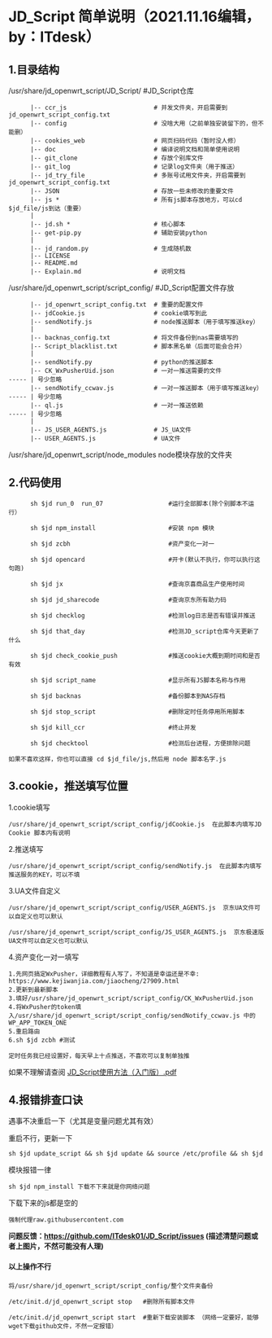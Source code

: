 # JD_Script 简单说明（2021.11.16编辑，by：ITdesk）
##  1.目录结构
/usr/share/jd_openwrt_script/JD_Script/                     #JD_Script仓库

          |-- ccr_js                        # 并发文件夹，开启需要到jd_openwrt_script_config.txt
          |-- config                        # 没啥大用（之前单独安装留下的，但不能删）
          |-- cookies_web                   # 网页扫码代码（暂时没人修）
          |-- doc                           # 编译说明文档和简单使用说明
          |-- git_clone                     # 存放个别库文件
          |-- git_log                       # 记录log文件夹（用于推送）
          |-- jd_try_file                   # 多账号试用文件夹，开启需要到jd_openwrt_script_config.txt
          |-- JSON                          # 存放一些未修改的重要文件
          |-- js *                          # 所有js脚本存放地方，可以cd $jd_file/js到达（重要）
          |
          |-- jd.sh *                       # 核心脚本
          |-- get-pip.py                    # 辅助安装python
          |
          |-- jd_random.py                  # 生成随机数
          |-- LICENSE                       
          |-- README.md                 
          |-- Explain.md                    # 说明文档
    

/usr/share/jd_openwrt_script/script_config/                  #JD_Script配置文件存放
   
          |-- jd_openwrt_script_config.txt  # 重要的配置文件
          |-- jdCookie.js                   # cookie填写到此
          |-- sendNotify.js                 # node推送脚本（用于填写推送key）
          |   
          |-- backnas_config.txt            # 将文件备份到nas需要填写的
          |-- Script_blacklist.txt          # 脚本黑名单（后面可能会合并）
          | 
          |-- sendNotify.py                 # python的推送脚本
          |-- CK_WxPusherUid.json           # 一对一推送需要的文件                ----- | 号少忽略
          |-- sendNotify_ccwav.js           # 一对一推送脚本（用于填写推送key）   ----- | 号少忽略
          |-- ql.js                         # 一对一推送依赖                      ----- | 号少忽略
          | 
          |-- JS_USER_AGENTS.js             # JS_UA文件
          |-- USER_AGENTS.js                # UA文件
    
/usr/share/jd_openwrt_script/node_modules node模块存放的文件夹


##  2.代码使用
          sh $jd run_0  run_07                  #运行全部脚本(除个别脚本不运行）

          sh $jd npm_install                    #安装 npm 模块

          sh $jd zcbh                           #资产变化一对一

          sh $jd opencard                       #开卡(默认不执行，你可以执行这句跑)

          sh $jd jx                             #查询京喜商品生产使用时间

          sh $jd jd_sharecode                   #查询京东所有助力码

          sh $jd checklog                       #检测log日志是否有错误并推送

          sh $jd that_day                       #检测JD_script仓库今天更新了什么

          sh $jd check_cookie_push              #推送cookie大概到期时间和是否有效

          sh $jd script_name                    #显示所有JS脚本名称与作用

          sh $jd backnas                        #备份脚本到NAS存档

          sh $jd stop_script                    #删除定时任务停用所用脚本

          sh $jd kill_ccr                       #终止并发

          sh $jd checktool                      #检测后台进程，方便排除问题
    
    如果不喜欢这样，你也可以直接 cd $jd_file/js,然后用 node 脚本名字.js
    
##  3.cookie，推送填写位置
1.cookie填写

    /usr/share/jd_openwrt_script/script_config/jdCookie.js  在此脚本内填写JD Cookie 脚本内有说明
    
2.推送填写

    /usr/share/jd_openwrt_script/script_config/sendNotify.js  在此脚本内填写推送服务的KEY，可以不填
   
3.UA文件自定义

    /usr/share/jd_openwrt_script/script_config/USER_AGENTS.js  京东UA文件可以自定义也可以默认
  
    /usr/share/jd_openwrt_script/script_config/JS_USER_AGENTS.js  京东极速版UA文件可以自定义也可以默认
    
4.资产变化一对一填写

    1.先网页搞定WxPusher，详细教程有人写了，不知道是幸运还是不幸: https://www.kejiwanjia.com/jiaocheng/27909.html
    2.更新到最新脚本
    3.填好/usr/share/jd_openwrt_script/script_config/CK_WxPusherUid.json
    4.将WxPusher的token填入/usr/share/jd_openwrt_script/script_config/sendNotify_ccwav.js 中的WP_APP_TOKEN_ONE
    5.重启路由
    6.sh $jd zcbh #测试

    定时任务我已经设置好，每天早上十点推送，不喜欢可以复制单独推

    
如果不理解请查阅 [JD_Script使用方法（入门版）.pdf](https://github.com/ITdesk01/JD_Script/blob/main/doc/JD_Script%E4%BD%BF%E7%94%A8%E6%96%B9%E6%B3%95%EF%BC%88%E5%85%A5%E9%97%A8%E7%89%88%EF%BC%89.pdf)

## 4.报错排查口诀

遇事不决重启一下（尤其是变量问题尤其有效）

重启不行，更新一下

    sh $jd update_script && sh $jd update && source /etc/profile && sh $jd

模块报错一律 

    sh $jd npm_install 下载不下来就是你网络问题

下载下来的js都是空的

    强制代理raw.githubusercontent.com

**问题反馈：https://github.com/ITdesk01/JD_Script/issues (描述清楚问题或者上图片，不然可能没有人理)**

#### 以上操作不行

    将/usr/share/jd_openwrt_script/script_config/整个文件夹备份

    /etc/init.d/jd_openwrt_script stop   #删除所有脚本文件

    /etc/init.d/jd_openwrt_script start  #重新下载安装脚本 （网络一定要好，能够wget下载github文件，不然一定报错）










    

    
     
